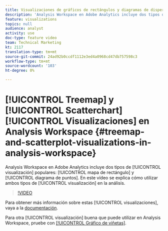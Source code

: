 ```yaml
---
title: Visualizaciones de gráficos de rectángulos y diagramas de dispersión en Analysis Workspace
description: 'Analysis Workspace en Adobe Analytics incluye dos tipos de visualización populares: mapa de rectángulo y diagrama de dispersión. En este vídeo se explica cómo utilizar ambos tipos de visualización en la análisis.'
feature: visualizations
topics: null
audience: analyst
activity: use
doc-type: feature video
team: Technical Marketing
kt: 2117
translation-type: tm+mt
source-git-commit: 24ad92b0ccdf1112e3ed4a0968cd47db757598c3
workflow-type: tm+mt
source-wordcount: '103'
ht-degree: 0%

---
```



# [!UICONTROL Treemap] y [!UICONTROL Scatterchart] [!UICONTROL Visualizaciones] en Analysis Workspace {#treemap-and-scatterplot-visualizations-in-analysis-workspace}

Analysis Workspace en Adobe Analytics incluye dos tipos de [!UICONTROL visualización] populares: [!UICONTROL mapa de rectángulo] y [!UICONTROL diagrama de puntos]. En este vídeo se explica cómo utilizar ambos tipos de [!UICONTROL visualización] en la análisis.

>[!VIDEO](https://video.tv.adobe.com/v/23988/?quality=12)

Para obtener más información sobre estas [!UICONTROL visualizaciones], vaya a la [documentación](https://marketing.adobe.com/resources/help/en_US/analytics/analysis-workspace/treemap.html).

Para otra [!UICONTROL visualización] buena que puede utilizar en Analysis Workspace, pruebe con [[!UICONTROL Gráfico de viñetas]](https://helpx.adobe.com/analytics/kt/using/bullet-graph-viz-analysis-workspace-feature-video-use.html).
